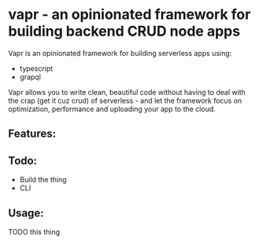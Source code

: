 # vapr - an opinionated framework for building backend CRUD node apps
Vapr is an opinionated framework for building serverless apps using:
  - typescript
  - grapql

Vapr allows you to write clean, beautiful code without having to deal with the crap (get it cuz crud) of serverless - and let the framework focus on optimization, performance and uploading your app to the cloud.

## Features:

## Todo:
- Build the thing
- CLI

## Usage: 
TODO this thing
